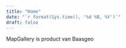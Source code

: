 ```yaml
---
title: "Home"
date: "`r format(Sys.time(), '%d %B, %Y')`"
draft: false
---
```


MapGallery is product van Baasgeo